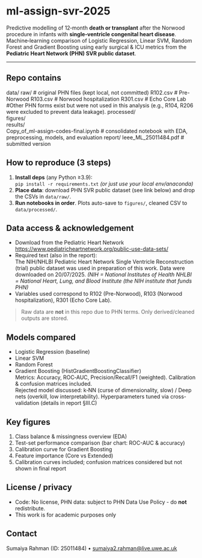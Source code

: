 # ml-assign-svr-2025
Predictive modelling of 12‑month **death or transplant** after the Norwood procedure in infants with **single‑ventricle congenital heart disease**.  
Machine‑learning comparison of Logistic Regression, Linear SVM, Random Forest and Gradient Boosting using early surgical & ICU metrics from the **Pediatric Heart Network (PHN) SVR public dataset**.

---
## Repo contains
data/
  raw/          # original PHN files (kept local, not committed) 
  R102.csv   # Pre-Norwood
  R103.csv   # Norwood hospitalization
  R301.csv   # Echo Core Lab
  #Other PHN forms exist but were not used in this analysis (e.g., R104, R206 were excluded to prevent data leakage).
  processed/    
figures/        
results/        
 Copy_of_ml-assign-codes-final.ipynb   # consolidated notebook with EDA, preprocessing, models, and evaluation
report/
  Ieee_ML_25011484.pdf # submitted version

## How to reproduce (3 steps)
1. **Install deps** (any Python ≥3.9):  
   `pip install -r requirements.txt`  *(or just use your local env/anaconda)*  
2. **Place data**: download PHN SVR public dataset (see link below) and drop the CSVs in `data/raw/`.  
3. **Run notebooks in order**. Plots auto-save to `figures/`, cleaned CSV to `data/processed/`.

## Data access & acknowledgement
- Download from the Pediatric Heart Network
https://www.pediatricheartnetwork.org/public-use-data-sets/ 
- Required text (also in the report):  
The NIH/NHLBI Pediatric Heart Network Single Ventricle Reconstruction (trial) public dataset was used in preparation of this work. Data were downloaded on 20/07/2025.
*(NIH = National Institutes of Health
NHLBI = National Heart, Lung, and Blood Institute (the NIH institute that funds PHN)*
- Variables used correspond to R102 (Pre-Norwood), R103 (Norwood hospitalization), R301 (Echo Core Lab).


> Raw data are **not** in this repo due to PHN terms. Only derived/cleaned outputs are stored.

## Models compared
- Logistic Regression (baseline)  
- Linear SVM  
- Random Forest  
- Gradient Boosting (HistGradientBoostingClassifier)  
Metrics: Accuracy, ROC‑AUC, Precision/Recall/F1 (weighted). Calibration & confusion matrices included.  
Rejected model discussed: k‑NN (curse of dimensionality, slow) / Deep nets (overkill, low interpretability).
Hyperparameters tuned via cross-validation (details in report §III.C)

## Key figures 
1. Class balance & missingness overview (EDA)  
2. Test-set performance comparison (bar chart: ROC-AUC & accuracy)  
3. Calibration curve for Gradient Boosting  
4. Feature importance (Core vs Extended)
5. Calibration curves included; confusion matrices considered but not shown in final report
   


## License / privacy
- Code: No license, PHN data: subject to PHN Data Use Policy - do **not** redistribute.
- This work is for academic purposes only

## Contact
Sumaiya Rahman (ID: 25011484) • sumaiya2.rahman@live.uwe.ac.uk 
